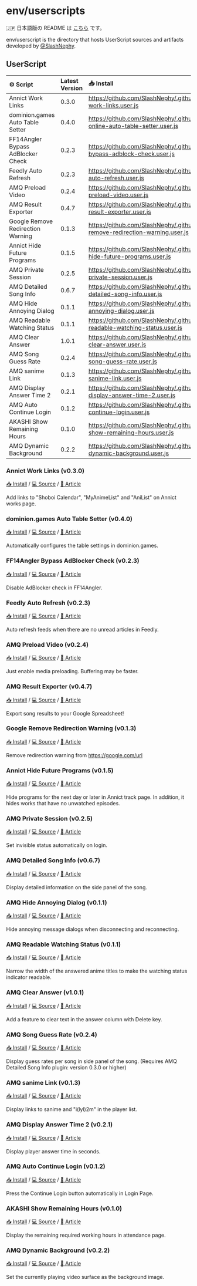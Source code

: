 # env/userscripts

🇯🇵 日本語版の README は [こちら](https://github.com/SlashNephy/.github/blob/master/env/userscript/README.ja.md) です。

env/userscript is the directory that hosts UserScript sources and artifacts developed by [@SlashNephy](https://github.com/SlashNephy).

## UserScript

| ⚙ Script                          | Latest Version | 📥 Install                                                                                                     |
| :-------------------------------- | :------------- | :------------------------------------------------------------------------------------------------------------- |
| Annict Work Links                 | 0.3.0          | https://github.com/SlashNephy/.github/raw/master/env/userscript/dist/annict-work-links.user.js                 |
| dominion.games Auto Table Setter  | 0.4.0          | https://github.com/SlashNephy/.github/raw/master/env/userscript/dist/dominion-online-auto-table-setter.user.js |
| FF14Angler Bypass AdBlocker Check | 0.2.3          | https://github.com/SlashNephy/.github/raw/master/env/userscript/dist/ff14angler-bypass-adblock-check.user.js   |
| Feedly Auto Refresh               | 0.2.3          | https://github.com/SlashNephy/.github/raw/master/env/userscript/dist/feedly-auto-refresh.user.js               |
| AMQ Preload Video                 | 0.2.4          | https://github.com/SlashNephy/.github/raw/master/env/userscript/dist/amq-preload-video.user.js                 |
| AMQ Result Exporter               | 0.4.7          | https://github.com/SlashNephy/.github/raw/master/env/userscript/dist/amq-result-exporter.user.js               |
| Google Remove Redirection Warning | 0.1.3          | https://github.com/SlashNephy/.github/raw/master/env/userscript/dist/google-remove-redirection-warning.user.js |
| Annict Hide Future Programs       | 0.1.5          | https://github.com/SlashNephy/.github/raw/master/env/userscript/dist/annict-hide-future-programs.user.js       |
| AMQ Private Session               | 0.2.5          | https://github.com/SlashNephy/.github/raw/master/env/userscript/dist/amq-private-session.user.js               |
| AMQ Detailed Song Info            | 0.6.7          | https://github.com/SlashNephy/.github/raw/master/env/userscript/dist/amq-detailed-song-info.user.js            |
| AMQ Hide Annoying Dialog          | 0.1.1          | https://github.com/SlashNephy/.github/raw/master/env/userscript/dist/amq-hide-annoying-dialog.user.js          |
| AMQ Readable Watching Status      | 0.1.1          | https://github.com/SlashNephy/.github/raw/master/env/userscript/dist/amq-readable-watching-status.user.js      |
| AMQ Clear Answer                  | 1.0.1          | https://github.com/SlashNephy/.github/raw/master/env/userscript/dist/amq-clear-answer.user.js                  |
| AMQ Song Guess Rate               | 0.2.4          | https://github.com/SlashNephy/.github/raw/master/env/userscript/dist/amq-song-guess-rate.user.js               |
| AMQ sanime Link                   | 0.1.3          | https://github.com/SlashNephy/.github/raw/master/env/userscript/dist/amq-sanime-link.user.js                   |
| AMQ Display Answer Time 2         | 0.2.1          | https://github.com/SlashNephy/.github/raw/master/env/userscript/dist/amq-display-answer-time-2.user.js         |
| AMQ Auto Continue Login           | 0.1.2          | https://github.com/SlashNephy/.github/raw/master/env/userscript/dist/amq-auto-continue-login.user.js           |
| AKASHI Show Remaining Hours       | 0.1.0          | https://github.com/SlashNephy/.github/raw/master/env/userscript/dist/akashi-show-remaining-hours.user.js       |
| AMQ Dynamic Background            | 0.2.2          | https://github.com/SlashNephy/.github/raw/master/env/userscript/dist/amq-dynamic-background.user.js            |

### Annict Work Links (v0.3.0)

[📥 Install](https://github.com/SlashNephy/.github/raw/master/env/userscript/dist/annict-work-links.user.js) / [💻 Source](https://github.com/SlashNephy/.github/blob/master/env/userscript/src/annict-work-links.ts) / [📖 Article](https://scrapbox.io/slashnephy/Annict_%E3%81%AE%E4%BD%9C%E5%93%81%E3%83%9A%E3%83%BC%E3%82%B8%E3%81%AB%E5%90%84%E7%A8%AE%E3%82%B5%E3%82%A4%E3%83%88%E3%81%B8%E3%81%AE%E3%83%AA%E3%83%B3%E3%82%AF%E3%82%92%E8%A1%A8%E7%A4%BA%E3%81%99%E3%82%8B_UserScript)

Add links to "Shoboi Calendar", "MyAnimeList" and "AniList" on Annict works page.

### dominion.games Auto Table Setter (v0.4.0)

[📥 Install](https://github.com/SlashNephy/.github/raw/master/env/userscript/dist/dominion-online-auto-table-setter.user.js) / [💻 Source](https://github.com/SlashNephy/.github/blob/master/env/userscript/src/dominion-online-auto-table-setter.ts) / [📖 Article](https://scrapbox.io/slashnephy/Dominion_Online_%E3%81%AE%E5%8D%93%E3%82%92%E8%87%AA%E5%8B%95%E3%81%A7%E8%A8%AD%E5%AE%9A%E3%81%99%E3%82%8B_UserScript)

Automatically configures the table settings in dominion.games.

### FF14Angler Bypass AdBlocker Check (v0.2.3)

[📥 Install](https://github.com/SlashNephy/.github/raw/master/env/userscript/dist/ff14angler-bypass-adblock-check.user.js) / [💻 Source](https://github.com/SlashNephy/.github/blob/master/env/userscript/src/ff14angler-bypass-adblock-check.ts) / [📖 Article](https://scrapbox.io/slashnephy/%E7%8C%AB%E3%81%AF%E3%81%8A%E8%85%B9%E3%81%8C%E3%81%99%E3%81%84%E3%81%9F%E3%81%AE%E5%BA%83%E5%91%8A%E3%83%96%E3%83%AD%E3%83%83%E3%82%AF%E6%A4%9C%E7%9F%A5%E3%82%92%E5%9B%9E%E9%81%BF%E3%81%99%E3%82%8B_UserScript)

Disable AdBlocker check in FF14Angler.

### Feedly Auto Refresh (v0.2.3)

[📥 Install](https://github.com/SlashNephy/.github/raw/master/env/userscript/dist/feedly-auto-refresh.user.js) / [💻 Source](https://github.com/SlashNephy/.github/blob/master/env/userscript/src/feedly-auto-refresh.ts) / [📖 Article](https://scrapbox.io/slashnephy/Feedly_%E3%81%A7%E6%9C%AA%E8%AA%AD%E8%A8%98%E4%BA%8B%E3%81%8C%E3%81%AA%E3%81%84%E3%81%A8%E3%81%8D%E3%80%81%E3%83%95%E3%82%A3%E3%83%BC%E3%83%89%E3%82%92%E8%87%AA%E5%8B%95%E3%83%AA%E3%83%95%E3%83%AC%E3%83%83%E3%82%B7%E3%83%A5%E3%81%99%E3%82%8B_UserScript)

Auto refresh feeds when there are no unread articles in Feedly.

### AMQ Preload Video (v0.2.4)

[📥 Install](https://github.com/SlashNephy/.github/raw/master/env/userscript/dist/amq-preload-video.user.js) / [💻 Source](https://github.com/SlashNephy/.github/blob/master/env/userscript/src/amq-preload-video.ts) / [📖 Article](https://scrapbox.io/slashnephy/AMQ_%E3%81%AE%E3%83%A1%E3%83%87%E3%82%A3%E3%82%A2%E3%82%92%E3%83%97%E3%83%AA%E3%83%AD%E3%83%BC%E3%83%89%E3%81%95%E3%81%9B%E3%82%8B_UserScript)

Just enable media preloading. Buffering may be faster.

### AMQ Result Exporter (v0.4.7)

[📥 Install](https://github.com/SlashNephy/.github/raw/master/env/userscript/dist/amq-result-exporter.user.js) / [💻 Source](https://github.com/SlashNephy/.github/blob/master/env/userscript/src/amq-result-exporter.ts) / [📖 Article](https://scrapbox.io/slashnephy/AMQ_%E3%81%AE%E3%83%AA%E3%82%B6%E3%83%AB%E3%83%88%E3%82%92_Google_%E3%82%B9%E3%83%97%E3%83%AC%E3%83%83%E3%83%89%E3%82%B7%E3%83%BC%E3%83%88%E3%81%AB%E9%80%81%E4%BF%A1%E3%81%99%E3%82%8B_UserScript)

Export song results to your Google Spreadsheet!

### Google Remove Redirection Warning (v0.1.3)

[📥 Install](https://github.com/SlashNephy/.github/raw/master/env/userscript/dist/google-remove-redirection-warning.user.js) / [💻 Source](https://github.com/SlashNephy/.github/blob/master/env/userscript/src/google-remove-redirection-warning.ts) / [📖 Article](https://scrapbox.io/slashnephy/Google_%E3%82%B9%E3%83%97%E3%83%AC%E3%83%83%E3%83%88%E3%82%B7%E3%83%BC%E3%83%88%E5%86%85%E3%81%AE%E3%83%AA%E3%83%B3%E3%82%AF%E3%82%92%E8%B8%8F%E3%82%93%E3%81%A0%E9%9A%9B%E3%81%AE%E3%83%AA%E3%83%80%E3%82%A4%E3%83%AC%E3%82%AF%E3%83%88%E8%AD%A6%E5%91%8A%E3%82%92%E3%82%B9%E3%82%AD%E3%83%83%E3%83%97%E3%81%99%E3%82%8B_UserScript)

Remove redirection warning from https://google.com/url

### Annict Hide Future Programs (v0.1.5)

[📥 Install](https://github.com/SlashNephy/.github/raw/master/env/userscript/dist/annict-hide-future-programs.user.js) / [💻 Source](https://github.com/SlashNephy/.github/blob/master/env/userscript/src/annict-hide-future-programs.ts) / [📖 Article](https://scrapbox.io/slashnephy/Annict_%E3%81%AE%E8%A8%98%E9%8C%B2%E3%83%9A%E3%83%BC%E3%82%B8%E3%81%A7%E6%9C%AA%E6%9D%A5%E3%81%AE%E6%94%BE%E9%80%81%E4%BA%88%E5%AE%9A%E3%82%92%E9%9D%9E%E8%A1%A8%E7%A4%BA%E3%81%AB%E3%81%99%E3%82%8B_UserScript)

Hide programs for the next day or later in Annict track page. In addition, it hides works that have no unwatched episodes.

### AMQ Private Session (v0.2.5)

[📥 Install](https://github.com/SlashNephy/.github/raw/master/env/userscript/dist/amq-private-session.user.js) / [💻 Source](https://github.com/SlashNephy/.github/blob/master/env/userscript/src/amq-private-session.ts) / [📖 Article](https://scrapbox.io/slashnephy/AMQ_%E3%81%AE%E3%83%AD%E3%82%B0%E3%82%A4%E3%83%B3%E7%8A%B6%E6%B3%81%E3%82%92%E9%9A%A0%E3%81%99_UserScript)

Set invisible status automatically on login.

### AMQ Detailed Song Info (v0.6.7)

[📥 Install](https://github.com/SlashNephy/.github/raw/master/env/userscript/dist/amq-detailed-song-info.user.js) / [💻 Source](https://github.com/SlashNephy/.github/blob/master/env/userscript/src/amq-detailed-song-info.ts) / [📖 Article](https://scrapbox.io/slashnephy/AMQ_%E3%81%A7%E6%9B%B2%E3%81%AE%E3%82%B5%E3%82%A4%E3%83%89%E3%83%91%E3%83%8D%E3%83%AB%E3%81%AB%E8%A9%B3%E7%B4%B0%E6%83%85%E5%A0%B1%E3%82%92%E8%A1%A8%E7%A4%BA%E3%81%99%E3%82%8B_UserScript)

Display detailed information on the side panel of the song.

### AMQ Hide Annoying Dialog (v0.1.1)

[📥 Install](https://github.com/SlashNephy/.github/raw/master/env/userscript/dist/amq-hide-annoying-dialog.user.js) / [💻 Source](https://github.com/SlashNephy/.github/blob/master/env/userscript/src/amq-hide-annoying-dialog.ts) / [📖 Article](https://scrapbox.io/slashnephy/AMQ_%E3%81%A7%E9%82%AA%E9%AD%94%E3%81%AA%E3%83%A1%E3%83%83%E3%82%BB%E3%83%BC%E3%82%B8%E3%83%80%E3%82%A4%E3%82%A2%E3%83%AD%E3%82%B0%E3%82%92%E9%9D%9E%E8%A1%A8%E7%A4%BA%E3%81%AB%E3%81%99%E3%82%8B_UserScript)

Hide annoying message dialogs when disconnecting and reconnecting.

### AMQ Readable Watching Status (v0.1.1)

[📥 Install](https://github.com/SlashNephy/.github/raw/master/env/userscript/dist/amq-readable-watching-status.user.js) / [💻 Source](https://github.com/SlashNephy/.github/blob/master/env/userscript/src/amq-readable-watching-status.ts) / [📖 Article](https://scrapbox.io/slashnephy/AMQ_%E3%81%A7%E9%82%AA%E9%AD%94%E3%81%AA%E3%83%A1%E3%83%83%E3%82%BB%E3%83%BC%E3%82%B8%E3%83%80%E3%82%A4%E3%82%A2%E3%83%AD%E3%82%B0%E3%82%92%E9%9D%9E%E8%A1%A8%E7%A4%BA%E3%81%AB%E3%81%99%E3%82%8B_UserScript)

Narrow the width of the answered anime titles to make the watching status indicator readable.

### AMQ Clear Answer (v1.0.1)

[📥 Install](https://github.com/SlashNephy/.github/raw/master/env/userscript/dist/amq-clear-answer.user.js) / [💻 Source](https://github.com/SlashNephy/.github/blob/master/env/userscript/src/amq-clear-answer.ts) / [📖 Article]()

Add a feature to clear text in the answer column with Delete key.

### AMQ Song Guess Rate (v0.2.4)

[📥 Install](https://github.com/SlashNephy/.github/raw/master/env/userscript/dist/amq-song-guess-rate.user.js) / [💻 Source](https://github.com/SlashNephy/.github/blob/master/env/userscript/src/amq-song-guess-rate.ts) / [📖 Article](https://scrapbox.io/slashnephy/AMQ_%E3%81%A7%E6%9B%B2%E3%81%94%E3%81%A8%E3%81%AE%E6%AD%A3%E7%AD%94%E7%8E%87%E3%82%92%E8%A1%A8%E7%A4%BA%E3%81%99%E3%82%8B_UserScript)

Display guess rates per song in side panel of the song. (Requires AMQ Detailed Song Info plugin: version 0.3.0 or higher)

### AMQ sanime Link (v0.1.3)

[📥 Install](https://github.com/SlashNephy/.github/raw/master/env/userscript/dist/amq-sanime-link.user.js) / [💻 Source](https://github.com/SlashNephy/.github/blob/master/env/userscript/src/amq-sanime-link.ts) / [📖 Article](<https://scrapbox.io/slashnephy/AMQ_%E3%81%A7_sanime_%E3%82%84_i(lyl)2m_%E3%81%B8%E3%81%AE%E3%83%AA%E3%83%B3%E3%82%AF%E3%82%92%E8%A1%A8%E7%A4%BA%E3%81%99%E3%82%8B_UserScript>)

Display links to sanime and "i(lyl)2m" in the player list.

### AMQ Display Answer Time 2 (v0.2.1)

[📥 Install](https://github.com/SlashNephy/.github/raw/master/env/userscript/dist/amq-display-answer-time-2.user.js) / [💻 Source](https://github.com/SlashNephy/.github/blob/master/env/userscript/src/amq-display-answer-time-2.ts) / [📖 Article](https://scrapbox.io/slashnephy/AMQ_%E3%81%A7%E8%A7%A3%E7%AD%94%E6%99%82%E9%96%93%E3%82%92%E7%A7%92%E5%8D%98%E4%BD%8D%E3%81%A7%E8%A1%A8%E7%A4%BA%E3%81%99%E3%82%8B_UserScript)

Display player answer time in seconds.

### AMQ Auto Continue Login (v0.1.2)

[📥 Install](https://github.com/SlashNephy/.github/raw/master/env/userscript/dist/amq-auto-continue-login.user.js) / [💻 Source](https://github.com/SlashNephy/.github/blob/master/env/userscript/src/amq-auto-continue-login.ts) / [📖 Article](https://scrapbox.io/slashnephy/AMQ_%E3%81%A7%E8%87%AA%E5%8B%95%E3%81%A7_Continue_Login_%E3%83%9C%E3%82%BF%E3%83%B3%E3%82%92%E6%8A%BC%E3%81%99_UserScript)

Press the Continue Login button automatically in Login Page.

### AKASHI Show Remaining Hours (v0.1.0)

[📥 Install](https://github.com/SlashNephy/.github/raw/master/env/userscript/dist/akashi-show-remaining-hours.user.js) / [💻 Source](https://github.com/SlashNephy/.github/blob/master/env/userscript/src/akashi-show-remaining-hours.ts) / [📖 Article](https://scrapbox.io/slashnephy/AKASHI_%E3%81%AE%E6%AE%8B%E3%82%8A%E5%BF%85%E8%A6%81%E5%8A%B4%E5%83%8D%E6%99%82%E9%96%93%E3%82%92%E8%A1%A8%E7%A4%BA%E3%81%99%E3%82%8B_UserScript)

Display the remaining required working hours in attendance page.

### AMQ Dynamic Background (v0.2.2)

[📥 Install](https://github.com/SlashNephy/.github/raw/master/env/userscript/dist/amq-dynamic-background.user.js) / [💻 Source](https://github.com/SlashNephy/.github/blob/master/env/userscript/src/amq-dynamic-background.ts) / [📖 Article](https://scrapbox.io/slashnephy/AMQ_%E3%81%AE%E8%83%8C%E6%99%AF%E3%81%AB%E5%8B%95%E7%94%BB%E3%82%92%E6%B5%81%E3%81%99_UserScript)

Set the currently playing video surface as the background image.
